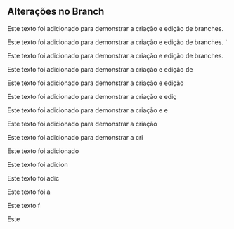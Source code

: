 ## Alterações no Branch  
Este texto foi adicionado para demonstrar a criação e edição de branches.

Este texto foi adicionado para demonstrar a criação e edição de branches.
`

Este texto foi adicionado para demonstrar a criação e edição de branches.

Este texto foi adicionado para demonstrar a criação e edição de 

Este texto foi adicionado para demonstrar a criação e edição 

Este texto foi adicionado para demonstrar a criação e ediç

Este texto foi adicionado para demonstrar a criação e e

Este texto foi adicionado para demonstrar a criação

Este texto foi adicionado para demonstrar a cri

Este texto foi adicionado

Este texto foi adicion

Este texto foi adic

Este texto foi a

Este texto f

Este
